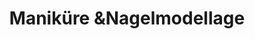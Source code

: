 ---
title: "Maniküre &Nagelmodellage"
url: /bernau-bei-berlin/manikuere-undnagelmodellage/
shop: Kosmetik
---